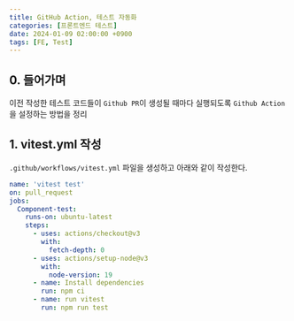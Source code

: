 ```yaml
---
title: GitHub Action, 테스트 자동화
categories: [프론트엔드 테스트]
date: 2024-01-09 02:00:00 +0900
tags: [FE, Test]
---
```


## 0. 들어가며
이전 작성한 테스트 코드들이 `Github PR`이 생성될 때마다 실행되도록 `Github Action`을 설정하는 방법을 정리

## 1. vitest.yml 작성

`.github/workflows/vitest.yml` 파일을 생성하고 아래와 같이 작성한다.

```yml
name: 'vitest test'
on: pull_request
jobs:
  Component-test:
    runs-on: ubuntu-latest
    steps:
      - uses: actions/checkout@v3
        with:
          fetch-depth: 0
      - uses: actions/setup-node@v3
        with:
          node-version: 19
      - name: Install dependencies
        run: npm ci
      - name: run vitest
        run: npm run test
```
